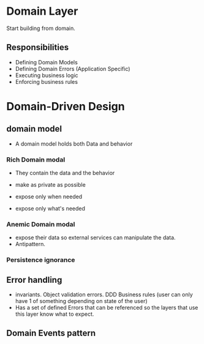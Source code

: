 # Domain Layer
Start building from domain.
## Responsibilities
- Defining Domain Models
- Defining Domain Errors (Application Specific)
- Executing business logic
- Enforcing business rules



# Domain-Driven Design

## domain model
- A domain model holds both Data and behavior

### Rich Domain modal
- They contain the data and the behavior

- make as private as possible
- expose only when needed
- expose only what's needed

### Anemic Domain modal
- expose their data so external services can manipulate the data.
- Antipattern.

### Persistence ignorance

## Error handling
- invariants. Object validation errors. DDD Business rules (user can only have 1 of something depending on state of the user)
- Has a set of defined Errors that can be referenced so the layers that use this layer know what to expect.

## Domain Events pattern

